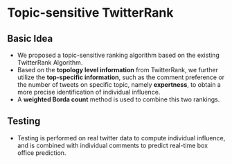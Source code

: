 # Topic-sensitive TwitterRank
## Basic Idea
- We proposed a topic-sensitive ranking algorithm based on the existing TwitterRank Algorithm. 
- Based on the **topology level information** from TwitterRank, we further utilize the **top-specific information**, such as the comment preference or the number of tweets on specific topic, namely **expertness**, to obtain a more precise identification of individual influence.
- A **weighted Borda count** method is used to combine this two rankings.



## Testing
- Testing is performed on real twitter data to compute individual influence, and is combined with individual comments to predict real-time box office prediction.
